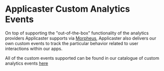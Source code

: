 # Applicaster Custom Analytics Events

On top of supporting the "out-of-the-box" functionality of the analytics providers Applicaster supports via [Morpheus](http://developer.applicaster.com/docs/public/morpheus), Applicaster also delivers our own custom events to track the particular behavior related to user interactions within our apps.

All of the custom events supported can be found in our catalogue of custom analytics events [here](http://developer.applicaster.com/products-list?docType=Analytics)